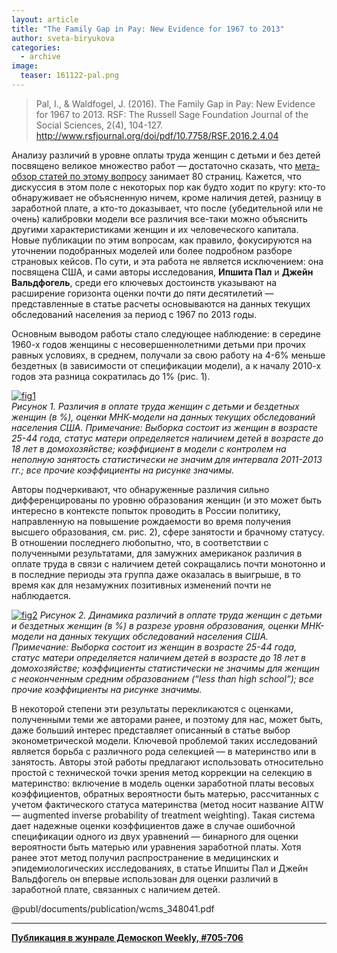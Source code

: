 ```yaml
---
layout: article
title: "The Family Gap in Pay: New Evidence for 1967 to 2013"
author: sveta-biryukova
categories: 
  - archive
image:
  teaser: 161122-pal.png
---
```


> Pal, I., & Waldfogel, J. (2016). The Family Gap in Pay: New Evidence for 1967 to 2013. RSF: The Russell Sage Foundation Journal of the Social Sciences, 2(4), 104-127. http://www.rsfjournal.org/doi/pdf/10.7758/RSF.2016.2.4.04

Анализу различий в уровне оплаты труда женщин с детьми и без детей посвящено великое множество работ — достаточно сказать, что [мета-обзор статей по этому вопросу][meta] занимает 80 страниц. Кажется, что дискуссия в этом поле с некоторых пор как будто ходит по кругу: кто-то обнаруживает не объясненную ничем, кроме наличия детей, разницу в заработной плате, а кто-то доказывает, что после (убедительной или не очень) калибровки модели все различия все-таки можно объяснить другими характеристиками женщин и их человеческого капитала. Новые публикации по этим вопросам, как правило, фокусируются на уточнении подобранных моделей или более подробном разборе страновых кейсов. По сути, и эта работа не является исключением: она посвящена США, и сами авторы исследования, **Ипшита Пал** и **Джейн Вальдфогель**, среди его ключевых достоинств указывают на расширение горизонта оценки почти до пяти десятилетий — представленные в статье расчеты основываются на данных текущих обследований населения за период с 1967 по 2013 годы.

Основным выводом работы стало следующее наблюдение: в середине 1960-х годов женщины с несовершеннолетними детьми при прочих равных условиях, в среднем, получали за свою работу на 4-6% меньше бездетных (в зависимости от спецификации модели), а к началу 2010-х годов эта разница сократилась до 1% (рис. 1).

[![fig1][f1]][f1]  
*Рисунок 1. Различия в оплате труда женщин с детьми и бездетных женщин (в %), оценки МНК-модели на данных текущих обследований населения США. Примечание: Выборка состоит из женщин в возрасте 25-44 года, статус матери определяется наличием детей в возрасте до 18 лет в домохозяйстве; коэффициент в модели с контролем на неполную занятость статистически не значим для интервала 2011-2013 гг.; все прочие коэффициенты на рисунке значимы.*


Авторы подчеркивают, что обнаруженные различия сильно дифференцированы по уровню образования женщин (и это может быть интересно в контексте попыток проводить в России политику, направленную на повышение рождаемости во время получения высшего образования, см. рис. 2), сфере занятости и брачному статусу. В отношении последнего любопытно, что, в соответствии с полученными результатами, для замужних американок различия в оплате труда в связи с наличием детей сокращались почти монотонно и в последние периоды эта группа даже оказалась в выигрыше, в то время как для незамужних позитивных изменений почти не наблюдается.

[![fig2][f2]][f2] 
*Рисунок 2. Динамика различий в оплате труда женщин с детьми и бездетных женщин (в %) в разрезе уровня образования, оценки МНК-модели на данных текущих обследований населения США. Примечание: Выборка состоит из женщин в возрасте 25-44 года, статус матери определяется наличием детей в возрасте до 18 лет в домохозяйстве; коэффициенты статистически не значимы для женщин с неоконченным средним образованием (“less than high school”); все прочие коэффициенты на рисунке значимы.*


В некоторой степени эти результаты перекликаются с оценками, полученными теми же авторами ранее, и поэтому для нас, может быть, даже больший интерес представляет описанный в статье выбор эконометрической модели. Ключевой проблемой таких исследований является борьба с различного рода селекцией — в материнство или в занятость. Авторы этой работы предлагают использовать относительно простой с технической точки зрения метод коррекции на селекцию в материнство: включение в модель оценки заработной платы весовых коэффициентов, обратных вероятности быть матерью, рассчитанных с учетом фактического статуса материнства (метод носит название AITW — augmented inverse probability of treatment weighting). Такая система дает надежные оценки коэффициентов даже в случае ошибочной спецификации одного из двух уравнений — бинарного для оценки вероятности быть матерью или уравнения заработной платы. Хотя ранее этот метод получил распространение в медицинских и эпидемиологических исследованиях, в статье Ипшиты Пал и Джейн Вальдфогель он впервые использован для оценки различий в заработной плате, связанных с наличием детей.


[f1]: /dem-digest/images/2016/705-fig-01.png
[f2]: /dem-digest/images/2016/705-fig-02.png


[meta]: http://www.ilo.org/wcmsp5/groups/public/@dgreports/@dcomm/
@publ/documents/publication/wcms_348041.pdf

***
**[Публикация в жунрале Демоскоп Weekly, #705-706](http://demoscope.ru/weekly/2016/0705/digest01.php)**